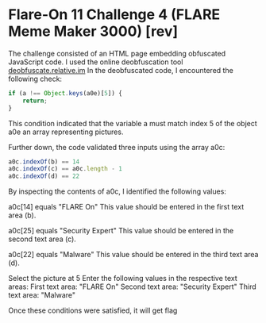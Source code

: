 # Flare-On 11 Challenge 4 (FLARE Meme Maker 3000) [rev]
The challenge consisted of an HTML page embedding obfuscated JavaScript code. 
I used the online deobfuscation tool
[deobfuscate.relative.im](https://deobfuscate.relative.im/)
In the deobfuscated code, I encountered the following check:
```js
if (a !== Object.keys(a0e)[5]) {
    return;
}
```
This condition indicated that the variable a must match  index 5 of the object a0e
an array representing pictures.

Further down, the code validated three inputs using the array a0c:
```js
a0c.indexOf(b) == 14
a0c.indexOf(c) == a0c.length - 1
a0c.indexOf(d) == 22
```
By inspecting the contents of a0c, I identified the following values:

a0c[14] equals "FLARE On"
This value should be entered in the first text area (b).

a0c[25] equals "Security Expert"
This value should be entered in the second text area (c).

a0c[22] equals "Malware"
This value should be entered in the third text area (d).

Select the picture at  5
Enter the following values in the respective text areas:
First text area: "FLARE On"
Second text area: "Security Expert"
Third text area: "Malware"

Once these conditions were satisfied, it will get flag 
